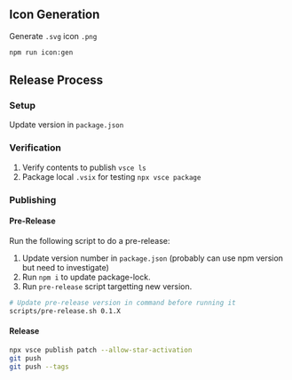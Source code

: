 ## Icon Generation

Generate `.svg` icon `.png`

```sh
npm run icon:gen
```

## Release Process

### Setup

Update version in `package.json`

### Verification

1. Verify contents to publish `vsce ls`
1. Package local `.vsix` for testing `npx vsce package`

### Publishing

#### Pre-Release

Run the following script to do a pre-release:

1. Update version number in `package.json` (probably can use npm version but need to investigate)
1. Run `npm i` to update package-lock.
1. Run `pre-release` script targetting new version.

```sh
# Update pre-release version in command before running it
scripts/pre-release.sh 0.1.X
```

#### Release

```sh
npx vsce publish patch --allow-star-activation
git push
git push --tags
```
